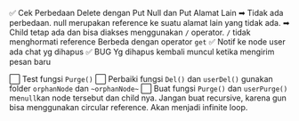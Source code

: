 ✅ Cek Perbedaan Delete dengan Put Null dan Put Alamat Lain 
    ➡ Tidak ada perbedaan. null merupakan reference ke suatu alamat lain yang tidak ada.
    ➡ Child tetap ada dan bisa diakses menggunakan `/` operator. `/` tidak menghormati reference 
       Berbeda dengan operator `get`
✅ Notif ke node user ada chat yg dihapus
✅ BUG Yg dihapus kembali muncul ketika mengirim pesan baru

⬜ Test fungsi `Purge()`
⬜ Perbaiki fungsi `Del()` dan `userDel()` gunakan folder `orphanNode` dan `~orphanNode~`
⬜ Buat fungsi `Purge()` dan `userPurge()` me`null`kan node tersebut dan child nya. 
   Jangan buat recursive, karena gun bisa menggunakan circular reference. Akan menjadi infinite loop.
